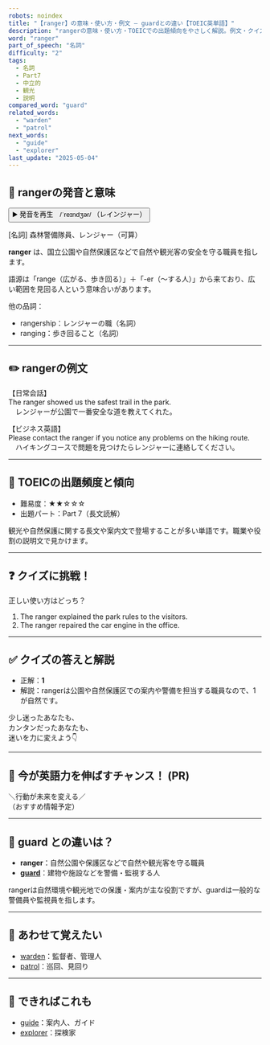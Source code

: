 ```yaml
---
robots: noindex
title: "【ranger】の意味・使い方・例文 ― guardとの違い【TOEIC英単語】"
description: "rangerの意味・使い方・TOEICでの出題傾向をやさしく解説。例文・クイズ付きでguardとの違いもわかりやすく学べます。"
word: "ranger"
part_of_speech: "名詞"
difficulty: "2"
tags:
  - 名詞
  - Part7
  - 中立的
  - 観光
  - 説明
compared_word: "guard"
related_words:
  - "warden"
  - "patrol"
next_words:
  - "guide"
  - "explorer"
last_update: "2025-05-04"
---
```


## 🔰 rangerの発音と意味

<button class="play-audio" onclick="playTTS('ranger')">
  <span class="play-audio-main">
    ▶️ 発音を再生　/ˈreɪndʒər/
  </span>
  <span class="play-audio-sub">
    （レインジャー）
  </span>
</button>

[名詞] 森林警備隊員、レンジャー（可算）

**ranger** は、国立公園や自然保護区などで自然や観光客の安全を守る職員を指します。

語源は「range（広がる、歩き回る）」＋「-er（～する人）」から来ており、広い範囲を見回る人という意味合いがあります。

他の品詞：  
- rangership：レンジャーの職（名詞）
- ranging：歩き回ること（名詞）

---

## ✏️ rangerの例文

【日常会話】  
The ranger showed us the safest trail in the park.  
　レンジャーが公園で一番安全な道を教えてくれた。

【ビジネス英語】  
Please contact the ranger if you notice any problems on the hiking route.  
　ハイキングコースで問題を見つけたらレンジャーに連絡してください。

---

## 🎯 TOEICの出題頻度と傾向

- 難易度：★★☆☆☆
- 出題パート：Part 7（長文読解）

観光や自然保護に関する長文や案内文で登場することが多い単語です。職業や役割の説明文で見かけます。

---

## ❓ クイズに挑戦！

正しい使い方はどっち？

1. The ranger explained the park rules to the visitors.  
2. The ranger repaired the car engine in the office.

---

## ✅ クイズの答えと解説

- 正解：**1**
- 解説：rangerは公園や自然保護区での案内や警備を担当する職員なので、1が自然です。

少し迷ったあなたも、  
カンタンだったあなたも、  
迷いを力に変えよう👇️

---

## 🚀 今が英語力を伸ばすチャンス！ (PR)

<div class="info-center">
＼行動が未来を変える／<br>  
（おすすめ情報予定）
</div>

---

## 🤔  guard との違いは？

- **ranger**：自然公園や保護区などで自然や観光客を守る職員
- **[guard](/word/guard/)**：建物や施設などを警備・監視する人

rangerは自然環境や観光地での保護・案内が主な役割ですが、guardは一般的な警備員や監視員を指します。

---

## 🧩 あわせて覚えたい

- [warden](/word/warden/)：監督者、管理人
- [patrol](/word/patrol/)：巡回、見回り

---

## 📖 できればこれも

- [guide](/word/guide/)：案内人、ガイド
- [explorer](/word/explorer/)：探検家

<!-- cvid: aid03_bid14 -->
